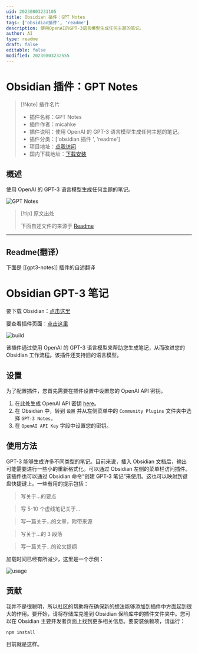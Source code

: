 ```yaml
---
uid: 20230803231105
title: Obsidian 插件：GPT Notes
tags: ['obsidian插件', 'readme']
description: 使用OpenAI的GPT-3语言模型生成任何主题的笔记。
author: AI
type: readme
draft: false
editable: false
modified: 20230803232555
---
```


# Obsidian 插件：GPT Notes

> [!Note] 插件名片
> - 插件名称：GPT Notes
> - 插件作者：micahke
> - 插件说明：使用 OpenAI 的 GPT-3 语言模型生成任何主题的笔记。
> - 插件分类：['obsidian 插件 ', 'readme']
> - 项目地址：[点我访问](https://github.com/micahke/obsidian-gpt3-notes)
> - 国内下载地址：[下载安装](https://pkmer.cn/products/plugin/pluginMarket/?gpt3-notes)

## 概述

使用 OpenAI 的 GPT-3 语言模型生成任何主题的笔记。

![GPT Notes](https://cdn.pkmer.cn/covers/gpt3-notes_new.gif!pkmer)

> [!tip] 原文出处
>
>下面自述文件的来源于 [Readme](https://ghproxy.net/https://raw.githubusercontent.com/micahke/obsidian-gpt3-notes/master/README.md)
>

---

## Readme(翻译）

下面是 [[gpt3-notes]] 插件的自述翻译

# Obsidian GPT-3 笔记

要下载 Obsidian：[点击这里](https://www.obsidian.md)

要查看插件页面：[点击这里](https://obsidian.md/plugins?id=gpt3-notes)

![build](https://github.com/micahke/obsidian-gpt3-notes/actions/workflows/build.yml/badge.svg)

该插件通过使用 OpenAI 的 GPT-3 语言模型来帮助您生成笔记，从而改进您的 Obsidian 工作流程。该插件还支持旧的语言模型。

## 设置

为了配置插件，您首先需要在插件设置中设置您的 OpenAI API 密钥。

1. 在此处生成 OpenAI API 密钥 [here](https://beta.openai.com/account/api-keys)。
2. 在 Obsidian 中，转到 `设置` 并从左侧菜单中的 `Community Plugins` 文件夹中选择 `GPT-3 Notes`。
3. 在 `OpenAI API Key` 字段中设置您的密钥。

## 使用方法

GPT-3 能够生成许多不同类型的笔记。目前来说，插入 Obsidian 文档后，输出可能需要进行一些小的重新格式化。可以通过 Obsidian 左侧的菜单栏访问插件。该插件也可以通过 Obsidian 命令“创建 GPT-3 笔记”来使用。这也可以映射到键盘快捷键上。一些有用的提示包括：

> 写关于...的要点

> 写 5-10 个虚线笔记关于...

> 写一篇关于...的文章，附带来源

> 写关于...的 3 段落

> 写一篇关于...的论文提纲

加载时间已经有所减少，这里是一个示例：

![usage](https://github.com/micahke/obsidian-gpt3-notes/raw/master/example.gif)

## 贡献

我并不是很聪明，所以社区的帮助将在确保新的想法能够添加到插件中方面起到很大的作用。要开始，请将存储库克隆到 Obsidian 保险库中的插件文件夹中。您可以在 Obsidian 主要开发者页面上找到更多相关信息。要安装依赖项，请运行：

```zsh
npm install
```

目前就是这样。

